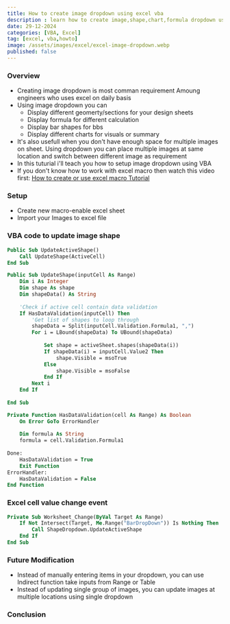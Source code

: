 ```yaml
---
title: How to create image dropdown using excel vba
description : learn how to create image,shape,chart,formula dropdown using Excel VBA
date: 29-12-2024
categories: [VBA, Excel]
tag: [excel, vba,howto]
image: /assets/images/excel/excel-image-dropdown.webp
published: false
---
```


### Overview
- Creating image dropdown is most comman requirement Amoung engineers who uses excel on daily basis
- Using image dropdown you can
  - Display different geomerty/sections for your design sheets
  - Display formula for different calculation
  - Display bar shapes for bbs
  - Display different charts for visuals or summary
- It's also usefull when you don't have enough space for multiple images on sheet. Using dropdown you can place multiple images at same location and switch between different image as requirement
- In this tuturial i'll teach you how to setup image dropdown using VBA
- If you don't know how to work with excel macro then watch this video first: [How to create or use excel macro Tutorial](https://www.youtube.com/watch?v=Tepc4iioSaA)

### Setup
- Create new macro-enable excel sheet
- Import your Images to excel file

### VBA code to update image shape
```vb
Public Sub UpdateActiveShape()
    Call UpdateShape(ActiveCell)
End Sub

Public Sub UpdateShape(inputCell As Range)
    Dim i As Integer
    Dim shape As shape
    Dim shapeData() As String
 
    'Check if active cell contain data validation
    If HasDataValidation(inputCell) Then
        'Get list of shapes to loop through
        shapeData = Split(inputCell.Validation.Formula1, ",")
        For i = LBound(shapeData) To UBound(shapeData)
            
            Set shape = activeSheet.shapes(shapeData(i))
            If shapeData(i) = inputCell.Value2 Then
                shape.Visible = msoTrue
            Else
                shape.Visible = msoFalse
            End If
        Next i
    End If
    
End Sub

Private Function HasDataValidation(cell As Range) As Boolean
    On Error GoTo ErrorHandler
    
    Dim formula As String
    formula = cell.Validation.Formula1
    
Done:
    HasDataValidation = True
    Exit Function
ErrorHandler:
    HasDataValidation = False
End Function
```

### Excel cell value change event
```vb
Private Sub Worksheet_Change(ByVal Target As Range)
    If Not Intersect(Target, Me.Range("BarDropDown")) Is Nothing Then
        Call ShapeDropdown.UpdateActiveShape
    End If
End Sub
```

### Future Modification
- Instead of manually entering items in your dropdown, you can use Indirect function take inputs from Range or Table
- Instead of updating single group of images, you can update images at multiple locations using single dropdown

### Conclusion

